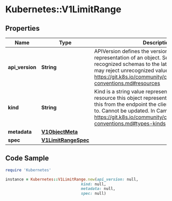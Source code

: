 # Kubernetes::V1LimitRange

## Properties

Name | Type | Description | Notes
------------ | ------------- | ------------- | -------------
**api_version** | **String** | APIVersion defines the versioned schema of this representation of an object. Servers should convert recognized schemas to the latest internal value, and may reject unrecognized values. More info: https://git.k8s.io/community/contributors/devel/api-conventions.md#resources | [optional] 
**kind** | **String** | Kind is a string value representing the REST resource this object represents. Servers may infer this from the endpoint the client submits requests to. Cannot be updated. In CamelCase. More info: https://git.k8s.io/community/contributors/devel/api-conventions.md#types-kinds | [optional] 
**metadata** | [**V1ObjectMeta**](V1ObjectMeta.md) |  | [optional] 
**spec** | [**V1LimitRangeSpec**](V1LimitRangeSpec.md) |  | [optional] 

## Code Sample

```ruby
require 'Kubernetes'

instance = Kubernetes::V1LimitRange.new(api_version: null,
                                 kind: null,
                                 metadata: null,
                                 spec: null)
```


